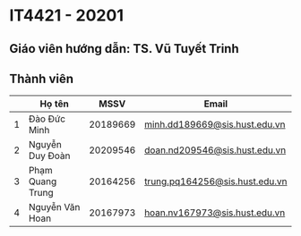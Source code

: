# IT4421 - 20201

## Giáo viên hướng dẫn: TS. Vũ Tuyết Trinh

## Thành viên
||Họ tên|MSSV|Email|
|-|-|-|-|
|1|Đào Đức Minh|20189669|minh.dd189669@sis.hust.edu.vn|
|2|Nguyễn Duy Đoàn|20209546|doan.nd209546@sis.hust.edu.vn|
|3|Phạm Quang Trung|20164256|trung.pq164256@sis.hust.edu.vn|
|4|Nguyễn Văn Hoan|20167973|hoan.nv167973@sis.hust.edu.vn|
